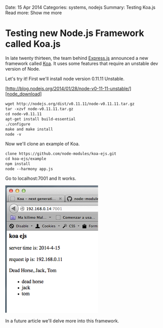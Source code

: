 Date: 15 Apr 2014
Categories: systems, nodejs
Summary: Testing Koa.js
Read more: Show me more

# Testing new Node.js Framework called Koa.js

In late twenty thirteen, the team behind [Express.js][expressjs_web] announced a new framework called [Koa][koa_web]. It uses some features that require an unstable dev version of Node.

Let's try it!
First we'll install node version 0.11.11 Unstable.

[http://blog.nodejs.org/2014/01/28/node-v0-11-11-unstable/][node_download]


<pre><code>wget http://nodejs.org/dist/v0.11.11/node-v0.11.11.tar.gz
tar -xzvf node-v0.11.11.tar.gz
cd node-v0.11.11
apt-get install build-essential
./configure
make and make install
node -v
</code></pre>

Now we'll clone an example of Koa.

<pre><code>clone https://github.com/node-modules/koa-ejs.git
cd koa-ejs/example
npm install
node --harmony app.js
</code></pre>

Go to localhost:7001 and It works.

![it_works]

In a future article we'll delve more into this framework.

[expressjs_web]: http://expressjs.com/
[koa_web]: http://koajs.com/
[node_download]: http://blog.nodejs.org/2014/01/28/node-v0-11-11-unstable/
[it_works]: /attachments/koajs.png "Koa.js It works"
